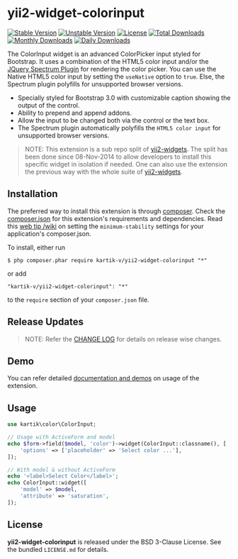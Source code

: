yii2-widget-colorinput
======================

[![Stable Version](https://poser.pugx.org/kartik-v/yii2-widget-colorinput/v/stable)](https://packagist.org/packages/kartik-v/yii2-widget-colorinput)
[![Unstable Version](https://poser.pugx.org/kartik-v/yii2-widget-colorinput/v/unstable)](https://packagist.org/packages/kartik-v/yii2-widget-colorinput)
[![License](https://poser.pugx.org/kartik-v/yii2-widget-colorinput/license)](https://packagist.org/packages/kartik-v/yii2-widget-colorinput)
[![Total Downloads](https://poser.pugx.org/kartik-v/yii2-widget-colorinput/downloads)](https://packagist.org/packages/kartik-v/yii2-widget-colorinput)
[![Monthly Downloads](https://poser.pugx.org/kartik-v/yii2-widget-colorinput/d/monthly)](https://packagist.org/packages/kartik-v/yii2-widget-colorinput)
[![Daily Downloads](https://poser.pugx.org/kartik-v/yii2-widget-colorinput/d/daily)](https://packagist.org/packages/kartik-v/yii2-widget-colorinput)

The ColorInput widget is an advanced ColorPicker input styled for Bootstrap. It uses a combination of the HTML5 color input and/or the [JQuery Spectrum Plugin](http://bgrins.github.io/spectrum) for rendering the color picker. You can use the Native HTML5 color input by setting the `useNative` option to `true`. Else, the Spectrum plugin polyfills for unsupported browser versions.

* Specially styled for Bootstrap 3.0 with customizable caption showing the output of the control.
* Ability to prepend and append addons.
* Allow the input to be changed both via the control or the text box.
* The Spectrum plugin automatically polyfills the `HTML5 color input` for unsupported browser versions.

> NOTE: This extension is a sub repo split of [yii2-widgets](https://github.com/kartik-v/yii2-widgets). The split has been done since 08-Nov-2014 to allow developers to install this specific widget in isolation if needed. One can also use the extension the previous way with the whole suite of [yii2-widgets](http://demos.krajee.com/widgets).

## Installation

The preferred way to install this extension is through [composer](http://getcomposer.org/download/). Check the [composer.json](https://github.com/kartik-v/yii2-widget-colorinput/blob/master/composer.json) for this extension's requirements and dependencies. Read this [web tip /wiki](http://webtips.krajee.com/setting-composer-minimum-stability-application/) on setting the `minimum-stability` settings for your application's composer.json.

To install, either run

```
$ php composer.phar require kartik-v/yii2-widget-colorinput "*"
```

or add

```
"kartik-v/yii2-widget-colorinput": "*"
```

to the ```require``` section of your `composer.json` file.

## Release Updates

> NOTE: Refer the [CHANGE LOG](https://github.com/kartik-v/yii2-widget-colorinput/blob/master/CHANGE.md) for details on release wise changes.

## Demo

You can refer detailed [documentation and demos](http://demos.krajee.com/widget-details/colorinput) on usage of the extension.

## Usage

```php
use kartik\color\ColorInput;

// Usage with ActiveForm and model
echo $form->field($model, 'color')->widget(ColorInput::classname(), [
    'options' => ['placeholder' => 'Select color ...'],
]);

// With model & without ActiveForm
echo '<label>Select Color</label>';
echo ColorInput::widget([
    'model' => $model,
    'attribute' => 'saturation',
]);
```

## License

**yii2-widget-colorinput** is released under the BSD 3-Clause License. See the bundled `LICENSE.md` for details.